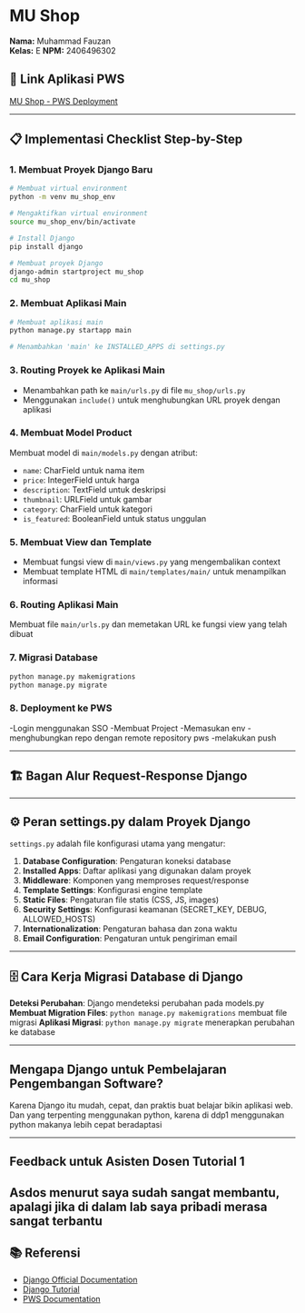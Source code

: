 # MU Shop

**Nama:** Muhammad Fauzan  
**Kelas:** E
**NPM:** 2406496302

## 🔗 Link Aplikasi PWS
[MU Shop - PWS Deployment](https://muhammad-fauzan44-mushop.pbp.cs.ui.ac.id/)

---

## 📋 Implementasi Checklist Step-by-Step

### 1. Membuat Proyek Django Baru
```bash
# Membuat virtual environment
python -m venv mu_shop_env

# Mengaktifkan virtual environment
source mu_shop_env/bin/activate 

# Install Django
pip install django

# Membuat proyek Django
django-admin startproject mu_shop
cd mu_shop
```

### 2. Membuat Aplikasi Main
```bash
# Membuat aplikasi main
python manage.py startapp main

# Menambahkan 'main' ke INSTALLED_APPS di settings.py
```

### 3. Routing Proyek ke Aplikasi Main
- Menambahkan path ke `main/urls.py` di file `mu_shop/urls.py`
- Menggunakan `include()` untuk menghubungkan URL proyek dengan aplikasi

### 4. Membuat Model Product
Membuat model di `main/models.py` dengan atribut:
- `name`: CharField untuk nama item
- `price`: IntegerField untuk harga
- `description`: TextField untuk deskripsi
- `thumbnail`: URLField untuk gambar
- `category`: CharField untuk kategori
- `is_featured`: BooleanField untuk status unggulan

### 5. Membuat View dan Template
- Membuat fungsi view di `main/views.py` yang mengembalikan context
- Membuat template HTML di `main/templates/main/` untuk menampilkan informasi

### 6. Routing Aplikasi Main
Membuat file `main/urls.py` dan memetakan URL ke fungsi view yang telah dibuat

### 7. Migrasi Database
```bash
python manage.py makemigrations
python manage.py migrate
```

### 8. Deployment ke PWS
-Login menggunakan SSO
-Membuat Project
-Memasukan env
-menghubungkan repo dengan remote repository pws
-melakukan push

---

## 🏗️ Bagan Alur Request-Response Django


---

## ⚙️ Peran settings.py dalam Proyek Django

`settings.py` adalah file konfigurasi utama yang mengatur:

1. **Database Configuration**: Pengaturan koneksi database
2. **Installed Apps**: Daftar aplikasi yang digunakan dalam proyek
3. **Middleware**: Komponen yang memproses request/response
4. **Template Settings**: Konfigurasi engine template
5. **Static Files**: Pengaturan file statis (CSS, JS, images)
6. **Security Settings**: Konfigurasi keamanan (SECRET_KEY, DEBUG, ALLOWED_HOSTS)
7. **Internationalization**: Pengaturan bahasa dan zona waktu
8. **Email Configuration**: Pengaturan untuk pengiriman email

---

## 🗄️ Cara Kerja Migrasi Database di Django
**Deteksi Perubahan**: Django mendeteksi perubahan pada models.py
**Membuat Migration Files**: `python manage.py makemigrations` membuat file migrasi
**Aplikasi Migrasi**: `python manage.py migrate` menerapkan perubahan ke database

---

## Mengapa Django untuk Pembelajaran Pengembangan Software?
Karena Django itu mudah, cepat, dan praktis buat belajar bikin aplikasi web. Dan yang terpenting menggunakan python, karena di ddp1 menggunakan python makanya lebih cepat beradaptasi

---

## Feedback untuk Asisten Dosen Tutorial 1
Asdos menurut saya sudah sangat membantu, apalagi jika di dalam lab saya pribadi merasa sangat terbantu
---

## 📚 Referensi
- [Django Official Documentation](https://docs.djangoproject.com/)
- [Django Tutorial](https://docs.djangoproject.com/en/stable/intro/tutorial01/)
- [PWS Documentation](https://pbp.cs.ui.ac.id/)